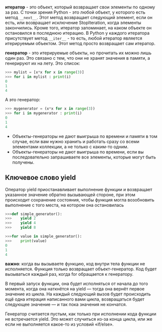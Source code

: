 **итератор** - это объект, который возвращает свои элементы по одному за раз.
С точки зрения Python - это любой объект, у которого есть метод `__next__`. Этот метод возвращает следующий элемент, если он есть, или возвращает исключение StopIteration, когда элементы закончились.
Кроме того, итератор запоминает, на каком объекте он остановился в последнюю итерацию.
В Python у каждого итератора присутствует метод `__iter__` - то есть, любой итератор является итерируемым объектом. Этот метод просто возвращает сам итератор.

**генератор** - это итерируемые объекты, но прочитать их можно лишь один раз. Это связано с тем, что они не хранят значения в памяти, а генерируют их на лету.
Это список:
```python
>>> mylist = [x*x for x in range(3)] 
>>> for i in mylist : print(i) 
0 
1 
4
```
А это генератор:
```python
>>> mygenerator = (x*x for x in range(3))  
>>> for i in mygenerator : print(i) 
0 
1 
4
```

-   Объекты-генераторы не дают выигрыша по времени и памяти в том случае, если вам нужно хранить и работать сразу со всеми элементами коллекции, а не только с каким-то одним.
-   Объекты-генераторы не дают выигрыша по времени, если вы последовательно запрашиваете все элементы, которые могут быть получены.

## Ключевое слово yield

Оператор yield приостанавливает выполнение функции и возвращает указанное значение обратно вызывающей стороне, при этом происходит сохранение состояния, чтобы функция могла возобновить выполнение с того места, на котором она остановилась
```python
>>>def simple_generator():
>>>    yield 2
>>>    yield 4
>>>    yield 8

>>>for value in simple_generator(): 
>>>    print(value)
0 
1 
4
```
**важно**: когда вы вызываете функцию, код внутри тела функции не исполняется. Функция только возвращает объект-генератор. Код будет вызываться каждый раз, когда for обращается к генератору.

В первый запуск функции, она будет исполняться от начала до того момента, когда она наткнётся на yield — тогда она вернёт первое значение из цикла. На каждый следующий вызов будет происходить ещё одна итерация написанного вами цикла, возвращаться будет следующее значение — и так пока значения не кончатся.  
  
Генератор считается пустым, как только при исполнении кода функции не встречается yield. Это может случиться из-за конца цикла, или же если не выполняется какое-то из условий «if/else».

